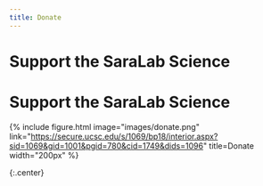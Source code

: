 ```yaml
---
title: Donate
---
```

# <i class="fas fa-envelope"></i>Support the SaraLab Science

# Support the SaraLab Science
{%
  include figure.html
  image="images/donate.png"
  link="https://secure.ucsc.edu/s/1069/bp18/interior.aspx?sid=1069&gid=1001&pgid=780&cid=1749&dids=1096"
  title=Donate
  width="200px"
%}

{:.center}
<!-- section break -->
